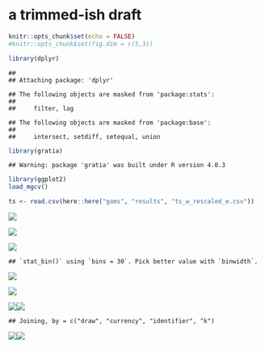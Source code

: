 a trimmed-ish draft
================

``` r
knitr::opts_chunk$set(echo = FALSE)
#knitr::opts_chunk$set(fig.dim = c(5,3))

library(dplyr)
```

    ## 
    ## Attaching package: 'dplyr'

    ## The following objects are masked from 'package:stats':
    ## 
    ##     filter, lag

    ## The following objects are masked from 'package:base':
    ## 
    ##     intersect, setdiff, setequal, union

``` r
library(gratia)
```

    ## Warning: package 'gratia' was built under R version 4.0.3

``` r
library(ggplot2)
load_mgcv()

ts <- read.csv(here::here("gams", "results", "ts_w_rescaled_e.csv"))
```

![](sr_plots_files/figure-gfm/unnamed-chunk-2-1.png)<!-- -->

![](sr_plots_files/figure-gfm/unnamed-chunk-3-1.png)<!-- -->

![](sr_plots_files/figure-gfm/unnamed-chunk-4-1.png)<!-- -->

    ## `stat_bin()` using `bins = 30`. Pick better value with `binwidth`.

![](sr_plots_files/figure-gfm/unnamed-chunk-5-1.png)<!-- -->

![](sr_plots_files/figure-gfm/unnamed-chunk-6-1.png)<!-- -->

![](sr_plots_files/figure-gfm/unnamed-chunk-7-1.png)<!-- -->![](sr_plots_files/figure-gfm/unnamed-chunk-7-2.png)<!-- -->

    ## Joining, by = c("draw", "currency", "identifier", "k")

![](sr_plots_files/figure-gfm/unnamed-chunk-7-3.png)<!-- -->![](sr_plots_files/figure-gfm/unnamed-chunk-7-4.png)<!-- -->
